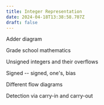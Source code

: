 ```yaml
---
title: Integer Representation
date: 2024-04-18T13:38:58.707Z
draft: false
---
```

Adder diagram

Grade school mathematics

Unsigned integers and their overflows

Signed -- signed, one's, bias

Different flow diagrams

Detection via carry-in and carry-out
